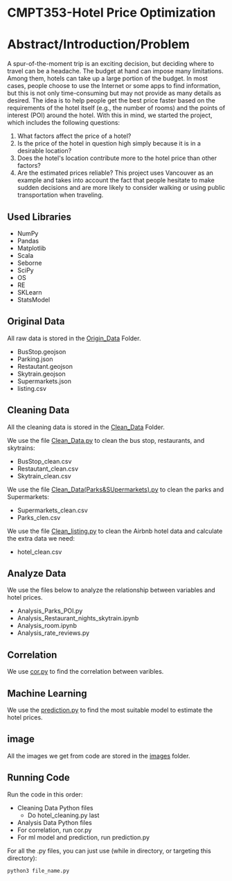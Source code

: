 # CMPT353-Hotel Price Optimization
# Abstract/Introduction/Problem
A spur-of-the-moment trip is an exciting decision, but deciding where to travel can be a headache. The budget at hand can impose many limitations. Among them, hotels can take up a large portion of the budget. In most cases, people choose to use the
Internet or some apps to find information, but this is not only time-consuming but may not provide as many details as desired.
The idea is to help people get the best price faster based on the requirements of the hotel itself (e.g., the number of rooms) and the points of interest (POI) around the hotel. With this in mind, we started the project, which includes the following questions:
1. What factors affect the price of a hotel?
2. Is the price of the hotel in question high simply because it is in a desirable location?
3. Does the hotel's location contribute more to the hotel price than other factors?
4. Are the estimated prices reliable?
This project uses Vancouver as an example and takes into account the fact that people hesitate to make sudden decisions and are more likely to consider walking or using public transportation when traveling.

## Used Libraries
- NumPy
- Pandas
- Matplotlib
- Scala
- Seborne
- SciPy
- OS
- RE
- SKLearn
- StatsModel
## Original Data
All raw data is stored in the [Origin_Data](https://github.com/IAsianRice/CMPT353-Hotel-Grader/tree/master/Origin_Data) Folder.
- BusStop.geojson
- Parking.json
- Restautant.geojson
- Skytrain.geojson
- Supermarkets.json
- listing.csv
## Cleaning Data
All the cleaning data is stored in the [Clean_Data](https://github.com/IAsianRice/CMPT353-Hotel-Grader/tree/master/Origin_Data) Folder.

We use the file [Clean_Data.py](https://github.com/IAsianRice/CMPT353-Hotel-Grader/blob/master/Clean_Data.py) to clean the bus stop, restaurants, and skytrains:
- BusStop_clean.csv
- Restautant_clean.csv
- Skytrain_clean.csv

We use the file [Clean_Data(Parks&SUpermarkets).py](https://github.com/IAsianRice/CMPT353-Hotel-Grader/blob/master/Clean_Data(Parks%26Supermarkets).py) to clean the parks and Supermarkets:
- Supermarkets_clean.csv
- Parks_clen.csv

We use the file [Clean_listing.py](https://github.com/IAsianRice/CMPT353-Hotel-Grader/blob/master/Clean_listing.py) to clean the Airbnb hotel data and calculate the extra data we need:
- hotel_clean.csv

## Analyze Data
We use the files below to analyze the relationship between variables and hotel prices.
- Analysis_Parks_POI.py
- Analysis_Restaurant_nights_skytrain.ipynb
- Analysis_room.ipynb
- Analysis_rate_reviews.py

## Correlation
We use [cor.py](https://github.com/IAsianRice/CMPT353-Hotel-Grader/blob/master/cor.py) to find the correlation between varibles.
## Machine Learning
We use the [prediction.py](https://github.com/IAsianRice/CMPT353-Hotel-Grader/blob/master/prediction.py) to find the most suitable model to estimate the hotel prices.

## image
All the images we get from code are stored in the [images](https://github.com/IAsianRice/CMPT353-Hotel-Grader/tree/master/images) folder.

## Running Code
Run the code in this order:
- Cleaning Data Python files
  - Do hotel_cleaning.py last
- Analysis Data Python files
- For correlation, run cor.py
- For ml model and prediction, run prediction.py

For all the .py files, you can just use (while in directory, or targeting this directory):
```
python3 file_name.py
```
